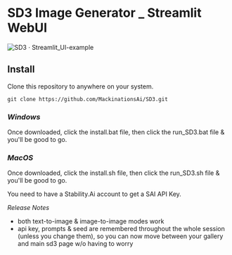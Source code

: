 # SD3 Image Generator _ Streamlit WebUI

![SD3 · Streamlit_UI-example](https://github.com/MackinationsAi/SD3/assets/133395980/11d85c29-c41e-406c-b3b0-592b2b0527d2)

## Install

Clone this repository to anywhere on your system.

    git clone https://github.com/MackinationsAi/SD3.git

### *Windows*

Once downloaded, click the install.bat file, then click the run_SD3.bat file & you'll be good to go.

### *MacOS*

Once downloaded, click the install.sh file, then click the run_SD3.sh file & you'll be good to go.

You need to have a Stability.Ai account to get a SAI API Key.

*Release Notes*
- both text-to-image & image-to-image modes work
- api key, prompts & seed are remembered throughout the whole session (unless you change them), so you can now move between your gallery and main sd3 page w/o having to worry
